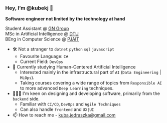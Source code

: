 ### Hey, I’m @kubekj 👋
**Software engineer not limited by the technology at hand**

<p>
  Student Assistant @ <a href="https://www.gn.com" title="GN Group">GN Group</a>
<br/>
  MSc in Artificial Intelligence @ <a href="https://www.dtu.dk/english/" title="DTU">DTU</a>
<br/>
  BEng in Computer Science @ <a href="https://pja.edu.pl/en/" title="PJAIT">PJAIT</a>
</p>

- 🛠️ Not a stranger to `dotnet` `python` `sql` `javascript`
  - Favourite Language: `C#`
  - Current Field: `DevOps`
- 🌱 Currently studying Human-Centered Artificial Intelligence
  - Interested mainly in the infrastructural part of `AI` (`Data Engineering` | `MLOps`).
  - Taking courses covering a wide range of topics from `Responsible AI` to more advanced `Deep Learning` techniques.
- 👨🏼‍🍳 I'm keen on designing and developing software, primarily from the `backend` side.
  - Familiar with `CI/CD`, `DevOps` and `Agile Techniques`  
  - Can also handle `frontend` and `UX|UI` 
- 📫 How to reach me - kuba.jedraszka@gmail.com

<!---
kubekj/kubekj is a ✨ special ✨ repository because its `README.md` (this file) appears on your GitHub profile.
You can click the Preview link to take a look at your changes.
--->
